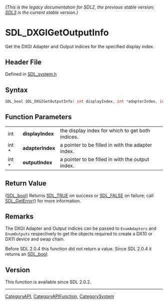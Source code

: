 ###### (This is the legacy documentation for SDL2, the previous stable version; [SDL3](https://wiki.libsdl.org/SDL3/) is the current stable version.)
# SDL_DXGIGetOutputInfo

Get the DXGI Adapter and Output indices for the specified display index.

## Header File

Defined in [SDL_system.h](https://github.com/libsdl-org/SDL/blob/SDL2/include/SDL_system.h)

## Syntax

```c
SDL_bool SDL_DXGIGetOutputInfo( int displayIndex, int *adapterIndex, int *outputIndex );
```

## Function Parameters

|       |                  |                                                   |
| ----- | ---------------- | ------------------------------------------------- |
| int   | **displayIndex** | the display index for which to get both indices.  |
| int * | **adapterIndex** | a pointer to be filled in with the adapter index. |
| int * | **outputIndex**  | a pointer to be filled in with the output index.  |

## Return Value

([SDL_bool](SDL_bool)) Returns [SDL_TRUE](SDL_TRUE) on success or
[SDL_FALSE](SDL_FALSE) on failure; call [SDL_GetError](SDL_GetError)() for
more information.

## Remarks

The DXGI Adapter and Output indices can be passed to `EnumAdapters` and
`EnumOutputs` respectively to get the objects required to create a DX10 or
DX11 device and swap chain.

Before SDL 2.0.4 this function did not return a value. Since SDL 2.0.4 it
returns an [SDL_bool](SDL_bool).

## Version

This function is available since SDL 2.0.2.

----
[CategoryAPI](CategoryAPI), [CategoryAPIFunction](CategoryAPIFunction), [CategorySystem](CategorySystem)

